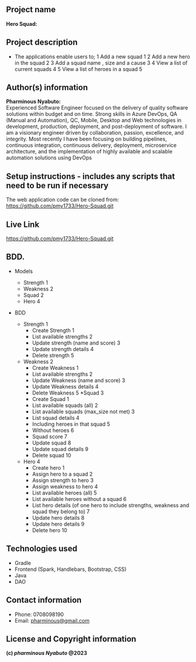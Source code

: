 ## Project name
**Hero Squad:**
## Project description
* The applications enable users to;
    1 Add a new squad 1
    2 Add a new hero in the squad 2
    3 Add a squad name , size and a cause 3
    4 View a list of current squads 4
    5 View a list of heroes in a squad 5
## Author(s) information
**Pharminous Nyabuto:**  
Experienced Software Engineer focused on the delivery of quality software solutions within budget and on time. Strong skills in Azure DevOps, QA (Manual and Automation), QC, Mobile, Desktop and Web technologies in development, production, deployment, and post-deployment of software. I am a visionary engineer driven by collaboration, passion, excellence, and integrity. Most recently I have been focusing on building pipelines, continuous integration, continuous delivery, deployment, microservice architecture, and the implementation of highly available and scalable automation solutions using DevOps
## Setup instructions - includes any scripts that need to be run if necessary

The web application code can be cloned from: https://github.com/pmy1733/Hero-Squad.git
## Live Link

https://github.com/pmy1733/Hero-Squad.git
## BDD.

* Models
    * Strength 1
    * Weakness 2
    * Squad 2
    * Hero 4

* BDD
    * Strength 1
        * Create Strength 1
        * List available strengths 2
        * Update strength (name and score) 3
        * Update strength details 4
        * Delete strength 5
    * Weakness 2
        * Create Weakness 1
        * List available strengths  2
        * Update Weakness (name and score) 3
        * Update Weakness details 4
        * Delete Weakness 5
    *Squad 3
        * Create Squad 1
        * List available squads (all) 2
        * List available squads (max_size not met) 3
        * List squad details 4
        * Including heroes in that squad 5
        * Without heroes 6
        * Squad score 7
        * Update squad 8
        * Update squad details 9
        * Delete squad 10
    * Hero 4
        * Create hero 1
        * Assign hero to a squad 2
        * Assign strength to hero 3
        * Assign weakness to hero 4
        * List available heroes (all) 5
        * List available heroes without a squad 6
        * List hero details (of one hero to include strengths, weakness and squad they belong to) 7
        * Update hero details 8
        * Update hero details 9
        * Delete hero 10

## Technologies used

* Gradle
* Frontend (Spark, Handlebars, Bootstrap, CSS)
* Java
* DAO
## Contact information

* Phone: 0708098190
* Email: pharminous@gmail.com
## License and Copyright information
__(c) *pharminous Nyabuto*  @2023__
